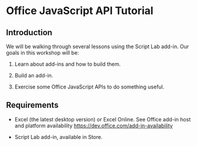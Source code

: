 # Office JavaScript API Tutorial 

## Introduction 
We will be walking through several lessons using the Script Lab add-in. Our goals in this workshop will be:

1.  Learn about add-ins and how to build them.

2.  Build an add-in.

3.  Exercise some Office JavaScript APIs to do something useful.

## Requirements

-   Excel (the latest desktop version) or Excel Online. See Office add-in host and platform availability <https://dev.office.com/add-in-availability>

-   Script Lab add-in, available in Store.

